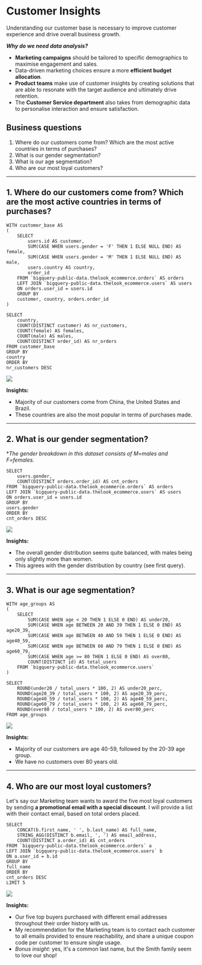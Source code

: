 # Customer Insights 
Understanding our customer base is necessary to improve customer experience and drive overall business growth. 

***Why do we need data analysis?***
- **Marketing campaigns** should be tailored to specific demographics to maximise engagement and sales. 
- Data-driven marketing choices ensure a more **efficient budget allocation**.
- **Product teams** make use of customer insights by creating solutions that are able to resonate with the target audience and ultimately drive retention.
- The **Customer Service department** also takes from demographic data to personalise interaction and ensure satisfaction.

## Business questions
1. Where do our customers come from? Which are the most active countries in terms of purchases?
2. What is our gender segmentation?
3. What is our age segmentation?
4. Who are our most loyal customers?

-----

## 1. Where do our customers come from? Which are the most active countries in terms of purchases?

    WITH customer_base AS 
    (
        SELECT
            users.id AS customer,
            SUM(CASE WHEN users.gender = 'F' THEN 1 ELSE NULL END) AS female,
            SUM(CASE WHEN users.gender = 'M' THEN 1 ELSE NULL END) AS male,
            users.country AS country,
            order_id
        FROM `bigquery-public-data.thelook_ecommerce.orders` AS orders
        LEFT JOIN `bigquery-public-data.thelook_ecommerce.users` AS users
        ON orders.user_id = users.id
        GROUP BY 
        customer, country, orders.order_id
    )

    SELECT
        country,
        COUNT(DISTINCT customer) AS nr_customers,
        COUNT(female) AS females,
        COUNT(male) AS males,
        COUNT(DISTINCT order_id) AS nr_orders
    FROM customer_base
    GROUP BY 
    country
    ORDER BY 
    nr_customers DESC
**![](https://lh7-us.googleusercontent.com/hdKMmevBZAapqS1Pg7m86GNSTrXBXkVYmLIlUzMNIW_W642a1qH2necOxEgTQuiyKExOyYRCQ1wavmprAeANfG5-huUro58OoVM77Tl78I1EbF6A1mD9jBbT3r6hDY_SX4REgeVgTlyRjay6vsDKqlk)**

**Insights:**
 - Majority of our customers come from China, the United States and Brazil.     
 - These countries are also the most popular in terms of purchases made.     
 
-----

## 2. What is our gender segmentation?

**The gender breakdown in this dataset consists of M=males and F=females.*

    SELECT
        users.gender,
        COUNT(DISTINCT orders.order_id) AS cnt_orders
    FROM `bigquery-public-data.thelook_ecommerce.orders` AS orders
    LEFT JOIN `bigquery-public-data.thelook_ecommerce.users` AS users
    ON orders.user_id = users.id
    GROUP BY 
    users.gender
    ORDER BY 
    cnt_orders DESC
**![](https://lh7-us.googleusercontent.com/bptzuyOtFyuqJ5tvgzPdO7IFeHDdt8fW9ttEn8PrU06MjW5ZycKJr6iQNq7U5Yy45TszEgC_AtyDChniMhVpbnHYLLHgcyXRYT3pAu8lPvuNZD16gglnlg6pfpdEBQz7ta_03IjVNj8zhNI9i3qk3F0)**

**Insights:**
- The overall gender distribution seems quite balanced, with males being only slightly more than women. 
- This agrees with the gender distribution by country (see first query).

----

## 3. What is our age segmentation?

    WITH age_groups AS 
    (
        SELECT
            SUM(CASE WHEN age < 20 THEN 1 ELSE 0 END) AS under20,
            SUM(CASE WHEN age BETWEEN 20 AND 39 THEN 1 ELSE 0 END) AS age20_39,
            SUM(CASE WHEN age BETWEEN 40 AND 59 THEN 1 ELSE 0 END) AS age40_59,
            SUM(CASE WHEN age BETWEEN 60 AND 79 THEN 1 ELSE 0 END) AS age60_79,
            SUM(CASE WHEN age >= 80 THEN 1 ELSE 0 END) AS over80,
            COUNT(DISTINCT id) AS total_users
        FROM `bigquery-public-data.thelook_ecommerce.users`
    )

    SELECT
        ROUND(under20 / total_users * 100, 2) AS under20_perc,
        ROUND(age20_39 / total_users * 100, 2) AS age20_39_perc,
        ROUND(age40_59 / total_users * 100, 2) AS age40_59_perc,
        ROUND(age60_79 / total_users * 100, 2) AS age60_79_perc,
        ROUND(over80 / total_users * 100, 2) AS over80_perc
    FROM age_groups
**![](https://lh7-us.googleusercontent.com/Grbm9joFel-PpLKsTSMLoJfhZkamtbuuD4EETGxb4NFUfTKdJo0lgGq-jsmstMCuw6_B43eqTbwZXvYhpy1xeuVvXKGFtSAFG2fd9FRSOqKDSiK0UeQYmbOnRo0qF1xZQF-5DKUyFnq33negdngZlnI)**

**Insights:**

- Majority of our customers are age 40-59, followed by the 20-39 age group.
- We have no customers over 80 years old.

----

## 4. Who are our most loyal customers?

Let's say our Marketing team wants to award the five most loyal customers by sending **a promotional email with a special discount**. I will provide a list with their contact email, based on total orders placed.

    SELECT
        CONCAT(b.first_name, ' ', b.last_name) AS full_name,
        STRING_AGG(DISTINCT b.email, ', ') AS email_address,
        COUNT(DISTINCT a.order_id) AS cnt_orders
    FROM `bigquery-public-data.thelook_ecommerce.orders` a
    LEFT JOIN `bigquery-public-data.thelook_ecommerce.users` b
    ON a.user_id = b.id
    GROUP BY 
    full_name
    ORDER BY 
    cnt_orders DESC
    LIMIT 5

**![](https://lh7-us.googleusercontent.com/EwZsa86ziPk0RGo3ORfK9G3paxjvWjCAFlwDvp-OsFA1pdxh-JECfs4iOEaVZuiKbZ3qpU_Nh_ik2mJJdj93ZVUrwLToASIGAikHRZFMazfLi4eKkbcFOWzBPguRlQ9p_xCXbax9OEGf3NUxmf2ObpY)**

**Insights:**
- Our five top buyers purchased with different email addresses throughout their order history with us.
- My recommendation for the Marketing team is to contact each customer to all emails provided to ensure reachability, and share a unique coupon code per customer to ensure single usage. 
- *Bonus insight:* yes, it's a common last name, but the Smith family seem to love our shop! 